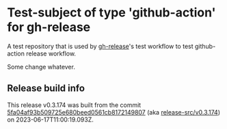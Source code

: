 # Test-subject of type 'github-action' for gh-release

A test repository that is used by [gh-release](https://github.com/kattecon/gh-release)'s test workflow to test github-action release workflow.

Some change whatever.


## Release build info

This release v0.3.174 was built from the commit [5fa04af93b509725e680beed0561cb8172149807](https://github.com/kattecon/gh-release-test-ga/tree/5fa04af93b509725e680beed0561cb8172149807) (aka [release-src/v0.3.174](https://github.com/kattecon/gh-release-test-ga/tree/release-src/v0.3.174)) on 2023-06-17T11:00:19.093Z.
        